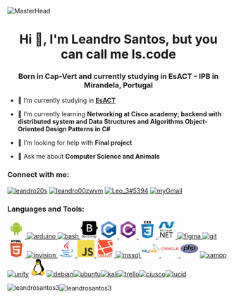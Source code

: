 ![MasterHead](https://i.pinimg.com/originals/71/c3/ef/71c3ef3a13f91c3df7ba23c35d6ba8ac.jpg)

<h1 align="center">Hi 👋, I'm Leandro Santos, but you can call me ls.code</h1>
<h3 align="center">Born in Cap-Vert and currently studying in EsACT - IPB in Mirandela, Portugal</h3>

- 🔭 I’m currently studying in **[EsACT](https://esact.ipb.pt/index.php)**

- 🌱 I’m currently learning **Networking at Cisco academy; backend with distributed system and Data Structures and Algorithms Object-Oriented Design Patterns in C#**

<!--👯 I’m looking to collaborate on [CCG](https://ccg.pt)-->

- 🤝 I’m looking for help with **Final project**

- 💬 Ask me about **Computer Science and Animals**

<h3 align="left">Connect with me:</h3>
<p align="left">
<a href="https://instagram.com/leandro20s" target="blank"><img align="center" src="https://raw.githubusercontent.com/rahuldkjain/github-profile-readme-generator/master/src/images/icons/Social/instagram.svg" alt="leandro20s" height="30" width="40" /></a>
<a href="https://auth.geeksforgeeks.org/user/leandro00zwvm" target="blank"><img align="center" src="https://raw.githubusercontent.com/rahuldkjain/github-profile-readme-generator/master/src/images/icons/Social/geeks-for-geeks.svg" alt="leandro00zwvm" height="30" width="40" /></a>
<a href="https://discord.gg/Leo_3#5394" target="blank"><img align="center" src="https://raw.githubusercontent.com/rahuldkjain/github-profile-readme-generator/master/src/images/icons/Social/discord.svg" alt="Leo_3#5394" height="30" width="40" /></a>   
<a href="mailto:leandro00santos.ls@gmail.com" target="blank"><img align="center" src="https://user-images.githubusercontent.com/5141132/50740364-7ea80880-1217-11e9-8faf-2348e31beedd.png" alt="myGmail" height="30" width="40" /></a>
</p>

<h3 align="left">Languages and Tools:</h3>
<p align="left"> <a href="https://developer.android.com" target="_blank" rel="noreferrer"> <img src="https://raw.githubusercontent.com/devicons/devicon/master/icons/android/android-original-wordmark.svg" alt="android" width="40" height="40"/> </a> <a href="https://www.arduino.cc/" target="_blank" rel="noreferrer"> <img src="https://cdn.worldvectorlogo.com/logos/arduino-1.svg" alt="arduino" width="40" height="40"/> </a> <a href="https://www.gnu.org/software/bash/" target="_blank" rel="noreferrer"> <img src="https://www.vectorlogo.zone/logos/gnu_bash/gnu_bash-icon.svg" alt="bash" width="40" height="40"/> </a> <a href="https://getbootstrap.com" target="_blank" rel="noreferrer"> <img src="https://raw.githubusercontent.com/devicons/devicon/master/icons/bootstrap/bootstrap-plain-wordmark.svg" alt="bootstrap" width="40" height="40"/> </a> <a href="https://www.cprogramming.com/" target="_blank" rel="noreferrer"> <img src="https://raw.githubusercontent.com/devicons/devicon/master/icons/c/c-original.svg" alt="c" width="40" height="40"/> </a> <a href="https://www.w3schools.com/cs/" target="_blank" rel="noreferrer"> <img src="https://raw.githubusercontent.com/devicons/devicon/master/icons/csharp/csharp-original.svg" alt="csharp" width="40" height="40"/> </a> <a href="https://www.w3schools.com/css/" target="_blank" rel="noreferrer"> <img src="https://raw.githubusercontent.com/devicons/devicon/master/icons/css3/css3-original-wordmark.svg" alt="css3" width="40" height="40"/> </a> <a href="https://dotnet.microsoft.com/" target="_blank" rel="noreferrer"> <img src="https://raw.githubusercontent.com/devicons/devicon/master/icons/dot-net/dot-net-original-wordmark.svg" alt="dotnet" width="40" height="40"/> </a> <a href="https://www.figma.com/" target="_blank" rel="noreferrer"> <img src="https://www.vectorlogo.zone/logos/figma/figma-icon.svg" alt="figma" width="40" height="40"/> </a> <a href="https://git-scm.com/" target="_blank" rel="noreferrer"> <img src="https://www.vectorlogo.zone/logos/git-scm/git-scm-icon.svg" alt="git" width="40" height="40"/> </a> <a href="https://www.w3.org/html/" target="_blank" rel="noreferrer"> <img src="https://raw.githubusercontent.com/devicons/devicon/master/icons/html5/html5-original-wordmark.svg" alt="html5" width="40" height="40"/> </a> <a href="https://www.invisionapp.com/" target="_blank" rel="noreferrer"> <img src="https://www.vectorlogo.zone/logos/invisionapp/invisionapp-icon.svg" alt="invision" width="40" height="40"/> </a> <a href="https://www.java.com" target="_blank" rel="noreferrer"> <img src="https://raw.githubusercontent.com/devicons/devicon/master/icons/java/java-original.svg" alt="java" width="40" height="40"/> </a> <a href="https://developer.mozilla.org/en-US/docs/Web/JavaScript" target="_blank" rel="noreferrer"> <img src="https://raw.githubusercontent.com/devicons/devicon/master/icons/javascript/javascript-original.svg" alt="javascript" width="40" height="40"/> </a> <a href="https://laravel.com/" target="_blank" rel="noreferrer"> <img src="https://raw.githubusercontent.com/devicons/devicon/master/icons/laravel/laravel-plain-wordmark.svg" alt="laravel" width="40" height="40"/> </a> <a href="https://www.linux.org/" target="_blank" rel="noreferrer"> </a> <a href="https://www.microsoft.com/en-us/sql-server" target="_blank" rel="noreferrer"> <img src="https://www.svgrepo.com/show/303229/microsoft-sql-server-logo.svg" alt="mssql" width="40" height="40"/> </a> <a href="https://www.mysql.com/" target="_blank" rel="noreferrer"> <img src="https://raw.githubusercontent.com/devicons/devicon/master/icons/mysql/mysql-original-wordmark.svg" alt="mysql" width="40" height="40"/> </a> <a href="https://www.oracle.com/" target="_blank" rel="noreferrer"> <img src="https://raw.githubusercontent.com/devicons/devicon/master/icons/oracle/oracle-original.svg" alt="oracle" width="40" height="40"/> </a> <a href="https://www.php.net" target="_blank" rel="noreferrer"> <img src="https://raw.githubusercontent.com/devicons/devicon/master/icons/php/php-original.svg" alt="php" width="40" height="40"/></a> <a href="https://www.apachefriends.org" target="_blank" rel="noreferrer"> <img src="https://seeklogo.com/images/X/xampp-logo-1C1A9E3689-seeklogo.com.png" alt="xampp" width="40" height="40"/> </a> <a href="https://unity.com/" target="_blank" rel="noreferrer"> <img src="https://www.vectorlogo.zone/logos/unity3d/unity3d-icon.svg" alt="unity" width="40" height="40"/></a><a href="https://www.linux.org" target="_blank" rel="noreferrer"><img src="https://raw.githubusercontent.com/devicons/devicon/master/icons/linux/linux-original.svg" alt="linux" width="40" height="40"/></a><a href="https://www.debian.org" target="_blank" rel="noreferrer"><img src="https://seeklogo.com/images/D/debian-logo-C136FDAF9E-seeklogo.com.png" alt="debian" width="40" height="40"/></a><a href="https://ubuntu.com" target="_blank" rel="noreferrer"><img src="https://seeklogo.com/images/U/ubuntu-logo-FE5139AE6B-seeklogo.com.png" alt="ubuntu" width="40" height="40"/></a><a href="https://www.kali.org" target="_blank" rel="noreferrer"><img src="https://seeklogo.com/images/K/kali-linux-logo-AED181186E-seeklogo.com.png" alt="kali" width="40" height="40"/></a><a href="https://trello.com/power-ups/61f7eba5e29fd13c6884a214?utm_source=Paid&utm_medium=Google_Ads&utm_campaign=Website_Traffic&gclid=Cj0KCQiA0oagBhDHARIsAI-BbgfgzpbaQwvX0VwrzdGYVkzaiN1W9tXbCRYPk5ZU8yL7WQLsKkvqpckaAvWhEALw_wcB" target="_blank" rel="noreferrer"><img src="https://seeklogo.com/images/T/trello-logo-CE7B690E34-seeklogo.com.png" alt="trello" width="40" height="40"/></a><a href="https://www.cisco.com" target="_blank" rel="noreferrer"><img src="https://seeklogo.com/images/C/cisco-logo-DDA7EFD10D-seeklogo.com.png" alt="ciusco" width="40" height="40"/></a><a href="https://www.lucidchart.com" target="_blank" rel="noreferrer"><img src="https://seeklogo.com/images/L/lucidchart-logo-CA7B091DE9-seeklogo.com.png" alt="lucid" width="80" height="40"/></a>
</a> </p>

<div dir="auto"
<p><img align="left" src="https://github-readme-stats.vercel.app/api?username=LeandroSantos3&show_icons=true&theme=dracula" alt="leandrosantos3" /></p>

<p><img align="center" width="415" src="https://github-readme-stats.vercel.app/api/top-langs/?username=LeandroSantos3&layout=compact&theme=dracula" alt="leandrosantos3" /></p>
</div>
